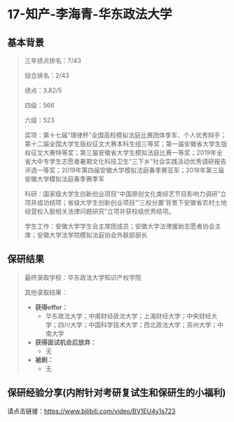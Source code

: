 # 17-知产-李海青-华东政法大学

## 基本背景

> 三年绩点排名：7/43
>
> 综合排名：2/43
>
> 绩点：3.82/5
>
> 四级：566
>
> 六级：523
>
> 奖项：第十七届“理律杯”全国高校模拟法庭比赛团体季军、个人优秀辩手；第十二届全国大学生版权征文大赛本科生组三等奖；第一届安徽省大学生版权征文大赛特等奖；第三届安徽省大学生模拟法庭比赛一等奖；2019年全省大中专学生志愿者暑期文化科技卫生“三下乡”社会实践活动优秀调研报告评选一等奖；2019年第四届安徽大学模拟法庭春季赛亚军；2018年第三届安徽大学模拟法庭春季赛季军
>
> 科研：国家级大学生创新创业项目“中国原创文化类综艺节目影响力调研”立项并成功结项；省级大学生创新创业项目“‘三权分置’背景下安徽省农村土地经营权入股相关法律问题研究”立项并获校级优秀结项。
>
> 学生工作：安徽大学学生会主席团成员；安徽大学法律援助志愿者协会主席；安徽大学法学院模拟法庭协会外联部部长

## 保研结果

> 最终录取学校：华东政法大学知识产权学院
>
> 其他录取结果：
>
> * **获得offer：**
>   * 华东政法大学；中南财经政法大学；上海财经大学；中央财经大学；四川大学；中国科学技术大学；西北政法大学；苏州大学；中南大学
> * **获得面试机会后放弃：**
>   * 无
> * **被刷：**
>   * 无

## 保研经验分享(内附针对考研复试生和保研生的小福利)

请点击链接：https://www.bilibili.com/video/BV1EU4y1s723